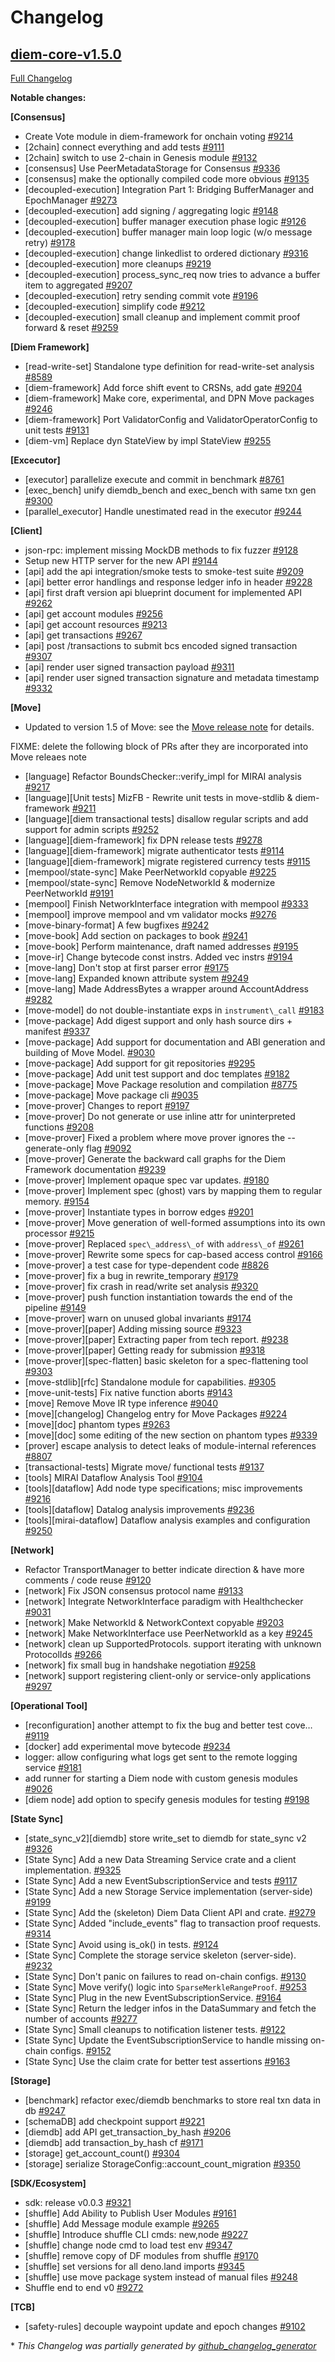 # Changelog

## [diem-core-v1.5.0](https://github.com/diem/diem/tree/diem-core-v1.5.0)

[Full Changelog](https://github.com/diem/diem/compare/diem-core-v1.4.1...diem-core-v1.5.0)

**Notable changes:**

**[Consensus]**

- Create Vote module in diem-framework for onchain voting [\#9214](https://github.com/diem/diem/pull/9214)
- \[2chain\] connect everything and add tests [\#9111](https://github.com/diem/diem/pull/9111)
- \[2chain\] switch to use 2-chain in Genesis module [\#9132](https://github.com/diem/diem/pull/9132)
- \[consensus\] Use PeerMetadataStorage for Consensus [\#9336](https://github.com/diem/diem/pull/9336)
- \[consensus\] make the optionally compiled code more obvious [\#9135](https://github.com/diem/diem/pull/9135)
- \[decoupled-execution\] Integration Part 1: Bridging BufferManager and EpochManager [\#9273](https://github.com/diem/diem/pull/9273)
- \[decoupled-execution\] add signing / aggregating logic [\#9148](https://github.com/diem/diem/pull/9148)
- \[decoupled-execution\] buffer manager execution phase logic [\#9126](https://github.com/diem/diem/pull/9126)
- \[decoupled-execution\] buffer manager main loop logic \(w/o message retry\) [\#9178](https://github.com/diem/diem/pull/9178)
- \[decoupled-execution\] change linkedlist to ordered dictionary [\#9316](https://github.com/diem/diem/pull/9316)
- \[decoupled-execution\] more cleanups [\#9219](https://github.com/diem/diem/pull/9219)
- \[decoupled-execution\] process\_sync\_req now tries to advance a buffer item to aggregated [\#9207](https://github.com/diem/diem/pull/9207)
- \[decoupled-execution\] retry sending commit vote [\#9196](https://github.com/diem/diem/pull/9196)
- \[decoupled-execution\] simplify code [\#9212](https://github.com/diem/diem/pull/9212)
- \[decoupled-execution\] small cleanup and implement commit proof forward & reset [\#9259](https://github.com/diem/diem/pull/9259)

**[Diem Framework]**

- \[read-write-set\] Standalone type definition for read-write-set analysis [\#8589](https://github.com/diem/diem/pull/8589)
- \[diem-framework\] Add force shift event to CRSNs, add gate [\#9204](https://github.com/diem/diem/pull/9204)
- \[diem-framework\] Make core, experimental, and DPN Move packages [\#9246](https://github.com/diem/diem/pull/9246)
- \[diem-framework\] Port ValidatorConfig and ValidatorOperatorConfig to unit tests [\#9131](https://github.com/diem/diem/pull/9131)
- \[diem-vm\] Replace dyn StateView by impl StateView [\#9255](https://github.com/diem/diem/pull/9255)


**[Excecutor]**

- \[executor\] parallelize execute and commit in benchmark [\#8761](https://github.com/diem/diem/pull/8761)
- \[exec\_bench\] unify diemdb\_bench and exec\_bench with same txn gen [\#9300](https://github.com/diem/diem/pull/9300)
- \[parallel\_executor\] Handle unestimated read in the executor [\#9244](https://github.com/diem/diem/pull/9244)

**[Client]**

- json-rpc: implement missing MockDB methods to fix fuzzer [\#9128](https://github.com/diem/diem/pull/9128)
- Setup new HTTP server for the new API [\#9144](https://github.com/diem/diem/pull/9144)
- \[api\] add the api integration/smoke tests to smoke-test suite [\#9209](https://github.com/diem/diem/pull/9209)
- \[api\] better error handlings and response ledger info in header [\#9228](https://github.com/diem/diem/pull/9228)
- \[api\] first draft version api blueprint document for implemented API [\#9262](https://github.com/diem/diem/pull/9262)
- \[api\] get account modules [\#9256](https://github.com/diem/diem/pull/9256)
- \[api\] get account resources [\#9213](https://github.com/diem/diem/pull/9213)
- \[api\] get transactions [\#9267](https://github.com/diem/diem/pull/9267)
- \[api\] post /transactions to submit bcs encoded signed transaction [\#9307](https://github.com/diem/diem/pull/9307)
- \[api\] render user signed transaction payload [\#9311](https://github.com/diem/diem/pull/9311)
- \[api\] render user signed transaction signature and metadata timestamp [\#9332](https://github.com/diem/diem/pull/9332)

**[Move]**

- Updated to version 1.5 of Move: see the [Move release note](https://github.com/diem/diem/blob/main/language/RELEASES.md) for details.

FIXME: delete the following block of PRs after they are incorporated into Move releaes note

- \[language\] Refactor BoundsChecker::verify\_impl for MIRAI analysis [\#9217](https://github.com/diem/diem/pull/9217)
- \[language\]\[Unit tests\] MizFB - Rewrite unit tests in move-stdlib & diem-framework [\#9211](https://github.com/diem/diem/pull/9211)
- \[language\]\[diem transactional tests\] disallow regular scripts and add support for admin scripts [\#9252](https://github.com/diem/diem/pull/9252)
- \[language\]\[diem-framework\] fix DPN release tests [\#9278](https://github.com/diem/diem/pull/9278)
- \[language\]\[diem-framework\] migrate authenticator tests [\#9114](https://github.com/diem/diem/pull/9114)
- \[language\]\[diem-framework\] migrate registered currency tests [\#9115](https://github.com/diem/diem/pull/9115)
- \[mempool/state-sync\] Make PeerNetworkId copyable [\#9225](https://github.com/diem/diem/pull/9225)
- \[mempool/state-sync\] Remove NodeNetworkId & modernize PeerNetworkId [\#9191](https://github.com/diem/diem/pull/9191)
- \[mempool\] Finish NetworkInterface integration with mempool [\#9333](https://github.com/diem/diem/pull/9333)
- \[mempool\] improve mempool and vm validator mocks [\#9276](https://github.com/diem/diem/pull/9276)
- \[move-binary-format\] A few bugfixes [\#9242](https://github.com/diem/diem/pull/9242)
- \[move-book\] Add section on packages to book [\#9241](https://github.com/diem/diem/pull/9241)
- \[move-book\] Perform maintenance, draft named addresses [\#9195](https://github.com/diem/diem/pull/9195)
- \[move-ir\] Change bytecode const instrs. Added vec instrs [\#9194](https://github.com/diem/diem/pull/9194)
- \[move-lang\] Don't stop at first parser error [\#9175](https://github.com/diem/diem/pull/9175)
- \[move-lang\] Expanded known attribute system [\#9249](https://github.com/diem/diem/pull/9249)
- \[move-lang\] Made AddressBytes a wrapper around AccountAddress [\#9282](https://github.com/diem/diem/pull/9282)
- \[move-model\] do not double-instantiate exps in `instrument\_call` [\#9183](https://github.com/diem/diem/pull/9183)
- \[move-package\] Add digest support and only hash source dirs + manifest [\#9337](https://github.com/diem/diem/pull/9337)
- \[move-package\] Add support for documentation and ABI generation and building of Move Model.  [\#9030](https://github.com/diem/diem/pull/9030)
- \[move-package\] Add support for git repositories [\#9295](https://github.com/diem/diem/pull/9295)
- \[move-package\] Add unit test support and doc templates [\#9182](https://github.com/diem/diem/pull/9182)
- \[move-package\] Move Package resolution and compilation [\#8775](https://github.com/diem/diem/pull/8775)
- \[move-package\] Move package cli [\#9035](https://github.com/diem/diem/pull/9035)
- \[move-prover\] Changes to report [\#9197](https://github.com/diem/diem/pull/9197)
- \[move-prover\] Do not generate or use inline attr for uninterpreted functions [\#9208](https://github.com/diem/diem/pull/9208)
- \[move-prover\] Fixed a problem where move prover ignores the --generate-only flag [\#9092](https://github.com/diem/diem/pull/9092)
- \[move-prover\] Generate the backward call graphs for the Diem Framework documentation [\#9239](https://github.com/diem/diem/pull/9239)
- \[move-prover\] Implement opaque spec var updates. [\#9180](https://github.com/diem/diem/pull/9180)
- \[move-prover\] Implement spec \(ghost\) vars by mapping them to regular memory. [\#9154](https://github.com/diem/diem/pull/9154)
- \[move-prover\] Instantiate types in borrow edges [\#9201](https://github.com/diem/diem/pull/9201)
- \[move-prover\] Move generation of well-formed assumptions into its own processor [\#9215](https://github.com/diem/diem/pull/9215)
- \[move-prover\] Replaced `spec\_address\_of` with `address\_of` [\#9261](https://github.com/diem/diem/pull/9261)
- \[move-prover\] Rewrite some specs for cap-based access control [\#9166](https://github.com/diem/diem/pull/9166)
- \[move-prover\] a test case for type-dependent code [\#8826](https://github.com/diem/diem/pull/8826)
- \[move-prover\] fix a bug in rewrite\_temporary [\#9179](https://github.com/diem/diem/pull/9179)
- \[move-prover\] fix crash in read/write set analysis [\#9320](https://github.com/diem/diem/pull/9320)
- \[move-prover\] push function instantiation towards the end of the pipeline [\#9149](https://github.com/diem/diem/pull/9149)
- \[move-prover\] warn on unused global invariants [\#9174](https://github.com/diem/diem/pull/9174)
- \[move-prover\]\[paper\] Adding missing source [\#9323](https://github.com/diem/diem/pull/9323)
- \[move-prover\]\[paper\] Extracting paper from tech report. [\#9238](https://github.com/diem/diem/pull/9238)
- \[move-prover\]\[paper\] Getting ready for submission [\#9318](https://github.com/diem/diem/pull/9318)
- \[move-prover\]\[spec-flatten\] basic skeleton for a spec-flattening tool [\#9303](https://github.com/diem/diem/pull/9303)
- \[move-stdlib\]\[rfc\] Standalone module for capabilities. [\#9305](https://github.com/diem/diem/pull/9305)
- \[move-unit-tests\] Fix native function aborts [\#9143](https://github.com/diem/diem/pull/9143)
- \[move\] Remove Move IR type inference [\#9040](https://github.com/diem/diem/pull/9040)
- \[move\]\[changelog\] Changelog entry for Move Packages [\#9224](https://github.com/diem/diem/pull/9224)
- \[move\]\[doc\] phantom types [\#9263](https://github.com/diem/diem/pull/9263)
- \[move\]\[doc\] some editing of the new section on phantom types [\#9339](https://github.com/diem/diem/pull/9339)
- \[prover\] escape analysis to detect leaks of module-internal references [\#8807](https://github.com/diem/diem/pull/8807)
- \[transactional-tests\] Migrate move/ functional tests      [\#9137](https://github.com/diem/diem/pull/9137)
- \[tools\] MIRAI Dataflow Analysis Tool [\#9104](https://github.com/diem/diem/pull/9104)
- \[tools\]\[dataflow\] Add node type specifications; misc improvements [\#9216](https://github.com/diem/diem/pull/9216)
- \[tools\]\[dataflow\] Datalog analysis improvements [\#9236](https://github.com/diem/diem/pull/9236)
- \[tools\]\[mirai-dataflow\] Dataflow analysis examples and configuration [\#9250](https://github.com/diem/diem/pull/9250)

**[Network]**

- Refactor TransportManager to better indicate direction & have more comments / code reuse [\#9120](https://github.com/diem/diem/pull/9120)
- \[network\] Fix JSON consensus protocol name [\#9133](https://github.com/diem/diem/pull/9133)
- \[network\] Integrate NetworkInterface paradigm with Healthchecker [\#9031](https://github.com/diem/diem/pull/9031)
- \[network\] Make NetworkId & NetworkContext copyable [\#9203](https://github.com/diem/diem/pull/9203)
- \[network\] Make NetworkInterface use PeerNetworkId as a key [\#9245](https://github.com/diem/diem/pull/9245)
- \[network\] clean up SupportedProtocols. support iterating with unknown ProtocolIds [\#9266](https://github.com/diem/diem/pull/9266)
- \[network\] fix small bug in handshake negotiation [\#9258](https://github.com/diem/diem/pull/9258)
- \[network\] support registering client-only or service-only applications [\#9297](https://github.com/diem/diem/pull/9297)

**[Operational Tool]**

- \[reconfiguration\] another attempt to fix the bug and better test cove… [\#9119](https://github.com/diem/diem/pull/9119)
- \[docker\] add experimental move bytecode [\#9234](https://github.com/diem/diem/pull/9234)
- logger: allow configuring what logs get sent to the remote logging service [\#9181](https://github.com/diem/diem/pull/9181)
- add runner for starting a Diem node with custom genesis modules [\#9026](https://github.com/diem/diem/pull/9026)
- \[diem node\] add option to specify genesis modules for testing [\#9198](https://github.com/diem/diem/pull/9198)

**[State Sync]**

- \[state\_sync\_v2\]\[diemdb\] store write\_set to diemdb for state\_sync v2 [\#9326](https://github.com/diem/diem/pull/9326)
- \[State Sync\] Add a new Data Streaming Service crate and a client implementation. [\#9325](https://github.com/diem/diem/pull/9325)
- \[State Sync\] Add a new EventSubscriptionService and tests [\#9117](https://github.com/diem/diem/pull/9117)
- \[State Sync\] Add a new Storage Service implementation \(server-side\) [\#9199](https://github.com/diem/diem/pull/9199)
- \[State Sync\] Add the \(skeleton\) Diem Data Client API and crate. [\#9279](https://github.com/diem/diem/pull/9279)
- \[State Sync\] Added "include\_events" flag to transaction proof requests. [\#9314](https://github.com/diem/diem/pull/9314)
- \[State Sync\] Avoid using is\_ok\(\) in tests. [\#9124](https://github.com/diem/diem/pull/9124)
- \[State Sync\] Complete the storage service skeleton \(server-side\). [\#9232](https://github.com/diem/diem/pull/9232)
- \[State Sync\] Don't panic on failures to read on-chain configs. [\#9130](https://github.com/diem/diem/pull/9130)
- \[State Sync\] Move verify\(\) logic into `SparseMerkleRangeProof`. [\#9253](https://github.com/diem/diem/pull/9253)
- \[State Sync\] Plug in the new EventSubscriptionService. [\#9164](https://github.com/diem/diem/pull/9164)
- \[State Sync\] Return the ledger infos in the DataSummary and fetch the number of accounts [\#9277](https://github.com/diem/diem/pull/9277)
- \[State Sync\] Small cleanups to notification listener tests. [\#9122](https://github.com/diem/diem/pull/9122)
- \[State Sync\] Update the EventSubscriptionService to handle missing on-chain configs. [\#9152](https://github.com/diem/diem/pull/9152)
- \[State Sync\] Use the claim crate for better test assertions [\#9163](https://github.com/diem/diem/pull/9163)

**[Storage]**

- \[benchmark\] refactor exec/diemdb benchmarks to store real txn data in db [\#9247](https://github.com/diem/diem/pull/9247)
- \[schemaDB\] add checkpoint support [\#9221](https://github.com/diem/diem/pull/9221)
- \[diemdb\] add API get\_transaction\_by\_hash [\#9206](https://github.com/diem/diem/pull/9206)
- \[diemdb\] add transaction\_by\_hash cf [\#9171](https://github.com/diem/diem/pull/9171)
- \[storage\] get\_account\_count\(\) [\#9304](https://github.com/diem/diem/pull/9304)
- \[storage\] serialize StorageConfig::account\_count\_migration [\#9350](https://github.com/diem/diem/pull/9350)

**[SDK/Ecosystem]**

- sdk: release v0.0.3 [\#9321](https://github.com/diem/diem/pull/9321)
- \[shuffle\] Add Ability to Publish User Modules [\#9161](https://github.com/diem/diem/pull/9161)
- \[shuffle\] Add Message module example [\#9265](https://github.com/diem/diem/pull/9265)
- \[shuffle\] Introduce shuffle CLI cmds: new,node [\#9227](https://github.com/diem/diem/pull/9227)
- \[shuffle\] change node cmd to load test env [\#9347](https://github.com/diem/diem/pull/9347)
- \[shuffle\] remove copy of DF modules from shuffle [\#9170](https://github.com/diem/diem/pull/9170)
- \[shuffle\] set versions for all deno.land imports [\#9345](https://github.com/diem/diem/pull/9345)
- \[shuffle\] use move package system instead of manual files [\#9248](https://github.com/diem/diem/pull/9248)
- Shuffle end to end v0 [\#9272](https://github.com/diem/diem/pull/9272)

**[TCB]**

- \[safety-rules\] decouple waypoint update and epoch changes [\#9102](https://github.com/diem/diem/pull/9102)

\* *This Changelog was partially generated by [github_changelog_generator](https://github.com/github-changelog-generator/github-changelog-generator)*
